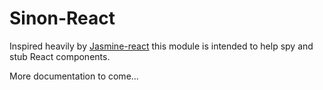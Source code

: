 # Sinon-React

Inspired heavily by [Jasmine-react](https://github.com/tommyh/jasmine-react) this module is
intended to help spy and stub React components.

More documentation to come...